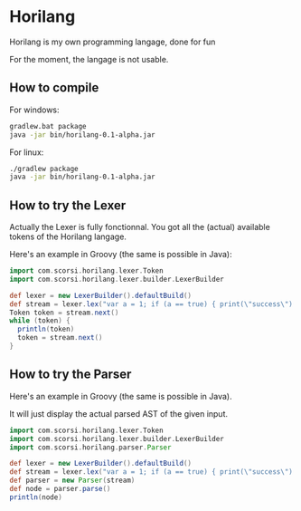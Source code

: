 # Horilang
Horilang is my own programming langage, done for fun

For the moment, the langage is not usable.

## How to compile

For windows:
```bash
gradlew.bat package
java -jar bin/horilang-0.1-alpha.jar
```

For linux:
```bash
./gradlew package
java -jar bin/horilang-0.1-alpha.jar
```

## How to try the Lexer

Actually the Lexer is fully fonctionnal. You got all the (actual) available tokens of the Horilang langage.

Here's an example in Groovy (the same is possible in Java):

```groovy
import com.scorsi.horilang.lexer.Token
import com.scorsi.horilang.lexer.builder.LexerBuilder

def lexer = new LexerBuilder().defaultBuild()
def stream = lexer.lex("var a = 1; if (a == true) { print(\"success\") }")
Token token = stream.next()
while (token) {
  println(token)
  token = stream.next()
}
```

## How to try the Parser

Here's an example in Groovy (the same is possible in Java).

It will just display the actual parsed AST of the given input.

```groovy
import com.scorsi.horilang.lexer.Token
import com.scorsi.horilang.lexer.builder.LexerBuilder
import com.scorsi.horilang.parser.Parser

def lexer = new LexerBuilder().defaultBuild()
def stream = lexer.lex("var a = 1; if (a == true) { print(\"success\") }")
def parser = new Parser(stream)
def node = parser.parse()
println(node)
```
